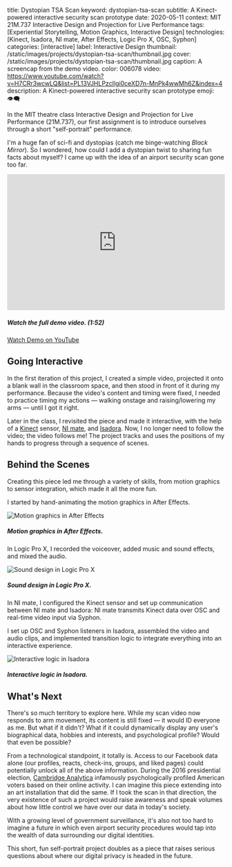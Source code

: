 title: Dystopian TSA Scan
keyword: dystopian-tsa-scan
subtitle: A Kinect-powered interactive security scan prototype
date: 2020-05-11
context: MIT 21M.737 Interactive Design and Projection for Live Performance
tags: [Experiential Storytelling, Motion Graphics, Interactive Design]
technologies: [Kinect, Isadora, NI mate, After Effects, Logic Pro X, OSC, Syphon]
categories: [interactive]
label: Interactive Design
thumbnail: /static/images/projects/dystopian-tsa-scan/thumbnail.jpg
cover: /static/images/projects/dystopian-tsa-scan/thumbnail.jpg
caption: A screencap from the demo video.
color: 006078
video: https://www.youtube.com/watch?v=H7CRr3wcwLQ&list=PL13VJHLPzcIlgi0ceXD7n-MnPk4wwMh6Z&index=4
description: A Kinect-powered interactive security scan prototype
emoji: 👁‍🗨

In the MIT theatre class Interactive Design and Projection for Live Performance (21M.737), our first assignment is to introduce ourselves through a short "self-portrait" performance.

I'm a huge fan of sci-fi and dystopias (catch me binge-watching *Black Mirror*). So I wondered, how could I add a dystopian twist to sharing fun facts about myself? I came up with the idea of an airport security scan gone too far.

<center><iframe width="560" height="315" style="max-width:100%" src="https://www.youtube.com/embed/H7CRr3wcwLQ" frameborder="0" allow="accelerometer; autoplay; encrypted-media; gyroscope; picture-in-picture" allowfullscreen></iframe></center>

##### Watch the full demo video. (1:52)

<a href="https://www.youtube.com/watch?v=H7CRr3wcwLQ&list=PL13VJHLPzcIlgi0ceXD7n-MnPk4wwMh6Z&index=4" class="button">
	Watch Demo on YouTube <i class="fas fa-external-link-alt external-icon"></i>
</a>

## Going Interactive

In the first iteration of this project, I created a simple video, projected it onto a blank wall in the classroom space, and then stood in front of it during my performance. Because the video's content and timing were fixed, I needed to practice timing my actions — walking onstage and raising/lowering my arms — until I got it right.

Later in the class, I revisited the piece and made it interactive, with the help of a [Kinect](https://en.wikipedia.org/wiki/Kinect) sensor, [NI mate](https://www.ni-mate.com/), and [Isadora](https://troikatronix.com/). Now, I no longer need to follow the video; the video follows me! The project tracks and uses the positions of my hands to progress through a sequence of scenes. 

## Behind the Scenes

Creating this piece led me through a variety of skills, from motion graphics to sensor integration, which made it all the more fun.

I started by hand-animating the motion graphics in After Effects.

<div class="image-set" markdown="1">

![Motion graphics in After Effects](/static/images/projects/dystopian-tsa-scan/ae.png "Hand-animated motion graphics in After Effects")

##### Motion graphics in After Effects.

</div>

In Logic Pro X, I recorded the voiceover, added music and sound effects, and mixed the audio.

<div class="image-set" markdown="1">

![Sound design in Logic Pro X](/static/images/projects/dystopian-tsa-scan/logic.png "Sound design in Logic Pro X")

##### Sound design in Logic Pro X.

</div>

In NI mate, I configured the Kinect sensor and set up communication between NI mate and Isadora: NI mate transmits Kinect data over OSC and real-time video input via Syphon.

I set up OSC and Syphon listeners in Isadora, assembled the video and audio clips, and implemented transition logic to integrate everything into an interactive experience.

<div class="image-set" markdown="1">

![Interactive logic in Isadora](/static/images/projects/dystopian-tsa-scan/isadora.png "Interactive logic in Isadora")

##### Interactive logic in Isadora.

</div>


## What's Next

There's so much territory to explore here. While my scan video now responds to arm movement, its content is still fixed — it would ID everyone as me. But what if it didn't? What if it could dynamically display any user's biographical data, hobbies and interests, and psychological profile? Would that even be possible?

From a technological standpoint, it totally is. Access to our Facebook data alone (our profiles, reacts, check-ins, groups, and liked pages) could potentially unlock all of the above information. During the 2016 presidential election, [Cambridge Analytica](https://www.vox.com/science-and-health/2018/3/23/17152564/cambridge-analytica-psychographic-microtargeting-what) infamously psychologically profiled American voters based on their online activity. I can imagine this piece extending into an art installation that did the same. If I took the scan in that direction, the very existence of such a project would raise awareness and speak volumes about how little control we have over our data in today's society.

With a growing level of government surveillance, it's also not too hard to imagine a future in which even airport security procedures would tap into the wealth of data surrounding our digital identities.

This short, fun self-portrait project doubles as a piece that raises serious questions about where our digital privacy is headed in the future.

